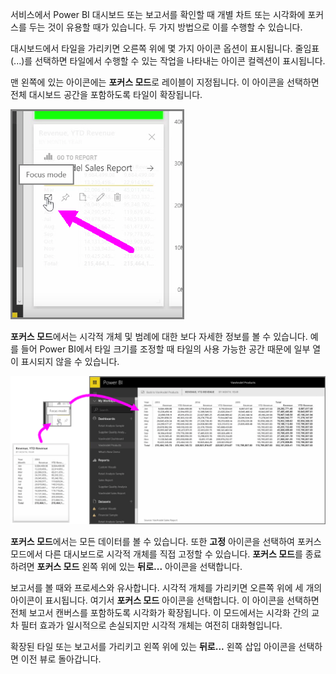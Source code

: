 서비스에서 Power BI 대시보드 또는 보고서를 확인할 때 개별 차트 또는 시각화에 포커스를 두는 것이 유용할 때가 있습니다. 두 가지 방법으로 이를 수행할 수 있습니다.

대시보드에서 타일을 가리키면 오른쪽 위에 몇 가지 아이콘 옵션이 표시됩니다. 줄임표(...)를 선택하면 타일에서 수행할 수 있는 작업을 나타내는 아이콘 컬렉션이 표시됩니다.

맨 왼쪽에 있는 아이콘에는 **포커스 모드**로 레이블이 지정됩니다. 이 아이콘을 선택하면 전체 대시보드 공간을 포함하도록 타일이 확장됩니다.

![](media/4-4b-display-visuals-tiles-fullscreen/4-4b_1.png)

**포커스 모드**에서는 시각적 개체 및 범례에 대한 보다 자세한 정보를 볼 수 있습니다. 예를 들어 Power BI에서 타일 크기를 조정할 때 타일의 사용 가능한 공간 때문에 일부 열이 표시되지 않을 수 있습니다.

![](media/4-4b-display-visuals-tiles-fullscreen/4-4b_2.png)

**포커스 모드**에서는 모든 데이터를 볼 수 있습니다. 또한 **고정** 아이콘을 선택하여 포커스 모드에서 다른 대시보드로 시각적 개체를 직접 고정할 수 있습니다. **포커스 모드**를 종료하려면 **포커스 모드** 왼쪽 위에 있는 **뒤로...** 아이콘을 선택합니다.

보고서를 볼 때와 프로세스와 유사합니다. 시각적 개체를 가리키면 오른쪽 위에 세 개의 아이콘이 표시됩니다. 여기서 **포커스 모드** 아이콘을 선택합니다. 이 아이콘을 선택하면 전체 보고서 캔버스를 포함하도록 시각화가 확장됩니다. 이 모드에서는 시각화 간의 교차 필터 효과가 일시적으로 손실되지만 시각적 개체는 여전히 대화형입니다.

확장된 타일 또는 보고서를 가리키고 왼쪽 위에 있는 **뒤로...** 왼쪽 삽입 아이콘을 선택하면 이전 뷰로 돌아갑니다.

